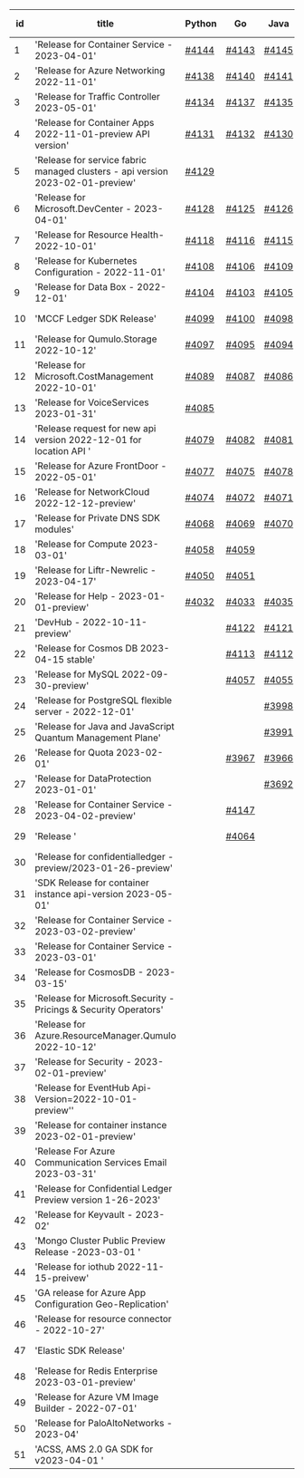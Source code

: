 | id | title | Python | Go | Java | Js | created date | target date | status |
| ------ | ------ | ------ | ------ | ------ | ------ | ------ | ------ | :-----: |
| 1 | 'Release for Container Service - 2023-04-01'  | [#4144](https://github.com/Azure/sdk-release-request/issues/4144)  | [#4143](https://github.com/Azure/sdk-release-request/issues/4143)  | [#4145](https://github.com/Azure/sdk-release-request/issues/4145)  | [#4142](https://github.com/Azure/sdk-release-request/issues/4142)  | 05-08 |  |  |
| 2 | 'Release for Azure Networking 2022-11-01'  | [#4138](https://github.com/Azure/sdk-release-request/issues/4138)  | [#4140](https://github.com/Azure/sdk-release-request/issues/4140)  | [#4141](https://github.com/Azure/sdk-release-request/issues/4141)  | [#4139](https://github.com/Azure/sdk-release-request/issues/4139)  | 05-07 | 05-26 |  |
| 3 | 'Release for Traffic Controller 2023-05-01'  | [#4134](https://github.com/Azure/sdk-release-request/issues/4134)  | [#4137](https://github.com/Azure/sdk-release-request/issues/4137)  | [#4135](https://github.com/Azure/sdk-release-request/issues/4135)  | [#4136](https://github.com/Azure/sdk-release-request/issues/4136)  | 05-05 | 05-26 |  |
| 4 | 'Release for Container Apps 2022-11-01-preview API version'  | [#4131](https://github.com/Azure/sdk-release-request/issues/4131)  | [#4132](https://github.com/Azure/sdk-release-request/issues/4132)  | [#4130](https://github.com/Azure/sdk-release-request/issues/4130)  | [#4133](https://github.com/Azure/sdk-release-request/issues/4133)  | 05-05 | 05-26 |  |
| 5 | 'Release for service fabric managed clusters - api version 2023-02-01-preview'  | [#4129](https://github.com/Azure/sdk-release-request/issues/4129)  |  |  |  | 05-04 | 05-26 |  |
| 6 | 'Release for Microsoft.DevCenter - 2023-04-01'  | [#4128](https://github.com/Azure/sdk-release-request/issues/4128)  | [#4125](https://github.com/Azure/sdk-release-request/issues/4125)  | [#4126](https://github.com/Azure/sdk-release-request/issues/4126)  | [#4127](https://github.com/Azure/sdk-release-request/issues/4127)  | 05-04 | 05-26 |  |
| 7 | 'Release for Resource Health- 2022-10-01'  | [#4118](https://github.com/Azure/sdk-release-request/issues/4118)  | [#4116](https://github.com/Azure/sdk-release-request/issues/4116)  | [#4115](https://github.com/Azure/sdk-release-request/issues/4115)  | [#4117](https://github.com/Azure/sdk-release-request/issues/4117)  | 05-01 | 05-26 |  |
| 8 | 'Release for Kubernetes Configuration - 2022-11-01'  | [#4108](https://github.com/Azure/sdk-release-request/issues/4108)  | [#4106](https://github.com/Azure/sdk-release-request/issues/4106)  | [#4109](https://github.com/Azure/sdk-release-request/issues/4109)  | [#4107](https://github.com/Azure/sdk-release-request/issues/4107)  | 04-28 | 05-26 |  |
| 9 | 'Release for Data Box - 2022-12-01'  | [#4104](https://github.com/Azure/sdk-release-request/issues/4104)  | [#4103](https://github.com/Azure/sdk-release-request/issues/4103)  | [#4105](https://github.com/Azure/sdk-release-request/issues/4105)  | [#4102](https://github.com/Azure/sdk-release-request/issues/4102)  | 04-27 | 05-26 |  |
| 10 | 'MCCF Ledger SDK Release'  | [#4099](https://github.com/Azure/sdk-release-request/issues/4099)  | [#4100](https://github.com/Azure/sdk-release-request/issues/4100)  | [#4098](https://github.com/Azure/sdk-release-request/issues/4098)  | [#4101](https://github.com/Azure/sdk-release-request/issues/4101)  | 04-26 | 05-26 |  |
| 11 | 'Release for Qumulo.Storage 2022-10-12'  | [#4097](https://github.com/Azure/sdk-release-request/issues/4097)  | [#4095](https://github.com/Azure/sdk-release-request/issues/4095)  | [#4094](https://github.com/Azure/sdk-release-request/issues/4094)  | [#4096](https://github.com/Azure/sdk-release-request/issues/4096)  | 04-26 | 05-26 |  |
| 12 | 'Release for Microsoft.CostManagement 2022-10-01'  | [#4089](https://github.com/Azure/sdk-release-request/issues/4089)  | [#4087](https://github.com/Azure/sdk-release-request/issues/4087)  | [#4086](https://github.com/Azure/sdk-release-request/issues/4086)  | [#4088](https://github.com/Azure/sdk-release-request/issues/4088)  | 04-25 | 05-26 |  |
| 13 | 'Release for VoiceServices 2023-01-31'  | [#4085](https://github.com/Azure/sdk-release-request/issues/4085)  |  |  |  | 04-25 | 05-26 |  |
| 14 | 'Release request for new api version 2022-12-01 for location API '  | [#4079](https://github.com/Azure/sdk-release-request/issues/4079)  | [#4082](https://github.com/Azure/sdk-release-request/issues/4082)  | [#4081](https://github.com/Azure/sdk-release-request/issues/4081)  | [#4080](https://github.com/Azure/sdk-release-request/issues/4080)  | 04-24 | 05-26 |  |
| 15 | 'Release for Azure FrontDoor - 2022-05-01'  | [#4077](https://github.com/Azure/sdk-release-request/issues/4077)  | [#4075](https://github.com/Azure/sdk-release-request/issues/4075)  | [#4078](https://github.com/Azure/sdk-release-request/issues/4078)  | [#4076](https://github.com/Azure/sdk-release-request/issues/4076)  | 04-23 | 05-26 |  |
| 16 | 'Release for NetworkCloud 2022-12-12-preview'  | [#4074](https://github.com/Azure/sdk-release-request/issues/4074)  | [#4072](https://github.com/Azure/sdk-release-request/issues/4072)  | [#4071](https://github.com/Azure/sdk-release-request/issues/4071)  | [#4073](https://github.com/Azure/sdk-release-request/issues/4073)  | 04-21 | 05-26 |  |
| 17 | 'Release for Private DNS SDK modules'  | [#4068](https://github.com/Azure/sdk-release-request/issues/4068)  | [#4069](https://github.com/Azure/sdk-release-request/issues/4069)  | [#4070](https://github.com/Azure/sdk-release-request/issues/4070)  | [#4067](https://github.com/Azure/sdk-release-request/issues/4067)  | 04-20 | 05-26 |  |
| 18 | 'Release for Compute 2023-03-01'  | [#4058](https://github.com/Azure/sdk-release-request/issues/4058)  | [#4059](https://github.com/Azure/sdk-release-request/issues/4059)  |  | [#4060](https://github.com/Azure/sdk-release-request/issues/4060)  | 04-18 | 05-26 |  |
| 19 | 'Release for Liftr-Newrelic - 2023-04-17'  | [#4050](https://github.com/Azure/sdk-release-request/issues/4050)  | [#4051](https://github.com/Azure/sdk-release-request/issues/4051)  |  | [#4053](https://github.com/Azure/sdk-release-request/issues/4053)  | 04-17 | 05-26 |  |
| 20 | 'Release for Help - 2023-01-01-preview'  | [#4032](https://github.com/Azure/sdk-release-request/issues/4032)  | [#4033](https://github.com/Azure/sdk-release-request/issues/4033)  | [#4035](https://github.com/Azure/sdk-release-request/issues/4035)  | [#4034](https://github.com/Azure/sdk-release-request/issues/4034)  | 04-12 | 05-26 | Hold on by Java/Go/Python/ |
| 21 | 'DevHub - 2022-10-11-preview'  |  | [#4122](https://github.com/Azure/sdk-release-request/issues/4122)  | [#4121](https://github.com/Azure/sdk-release-request/issues/4121)  | [#4120](https://github.com/Azure/sdk-release-request/issues/4120)  | 05-01 | 05-26 |  |
| 22 | 'Release for Cosmos DB 2023-04-15 stable'  |  | [#4113](https://github.com/Azure/sdk-release-request/issues/4113)  | [#4112](https://github.com/Azure/sdk-release-request/issues/4112)  | [#4111](https://github.com/Azure/sdk-release-request/issues/4111)  | 04-28 | 05-26 |  |
| 23 | 'Release for MySQL 2022-09-30-preview'  |  | [#4057](https://github.com/Azure/sdk-release-request/issues/4057)  | [#4055](https://github.com/Azure/sdk-release-request/issues/4055)  | [#4056](https://github.com/Azure/sdk-release-request/issues/4056)  | 04-18 | 05-26 |  |
| 24 | 'Release for PostgreSQL flexible server - 2022-12-01'  |  |  | [#3998](https://github.com/Azure/sdk-release-request/issues/3998)  | [#3999](https://github.com/Azure/sdk-release-request/issues/3999)  | 03-27 | 04-28 | Hold on by Java/ |
| 25 | 'Release for Java and JavaScript Quantum Management Plane'  |  |  | [#3991](https://github.com/Azure/sdk-release-request/issues/3991)  |  | 03-24 | 04-28 | Hold on by Java/ |
| 26 | 'Release for Quota 2023-02-01'  |  | [#3967](https://github.com/Azure/sdk-release-request/issues/3967)  | [#3966](https://github.com/Azure/sdk-release-request/issues/3966)  | [#3968](https://github.com/Azure/sdk-release-request/issues/3968)  | 03-22 | 04-28 | Hold on by JS/Java/Go/ |
| 27 | 'Release for DataProtection 2023-01-01'  |  |  | [#3692](https://github.com/Azure/sdk-release-request/issues/3692)  |  | 01-24 | 02-24 |  |
| 28 | 'Release for Container Service - 2023-04-02-preview'  |  | [#4147](https://github.com/Azure/sdk-release-request/issues/4147)  |  | [#4146](https://github.com/Azure/sdk-release-request/issues/4146)  | 05-08 |  |  |
| 29 | 'Release '  |  | [#4064](https://github.com/Azure/sdk-release-request/issues/4064)  |  | [#4063](https://github.com/Azure/sdk-release-request/issues/4063)  | 04-18 | 05-26 |  |
| 30 | 'Release for confidentialledger - preview/2023-01-26-preview'  |  |  |  | [#4048](https://github.com/Azure/sdk-release-request/issues/4048)  | 04-14 | 04-28 |  |
| 31 | 'SDK Release for container instance api-version 2023-05-01'  |  |  |  | [#4045](https://github.com/Azure/sdk-release-request/issues/4045)  | 04-13 | 04-28 |  |
| 32 | 'Release for Container Service - 2023-03-02-preview'  |  |  |  | [#4041](https://github.com/Azure/sdk-release-request/issues/4041)  | 04-13 | 04-28 |  |
| 33 | 'Release for Container Service - 2023-03-01'  |  |  |  | [#4037](https://github.com/Azure/sdk-release-request/issues/4037)  | 04-13 | 04-28 |  |
| 34 | 'Release for CosmosDB - 2023-03-15'  |  |  |  | [#4029](https://github.com/Azure/sdk-release-request/issues/4029)  | 04-11 | 04-28 |  |
| 35 | 'Release for Microsoft.Security - Pricings & Security Operators'  |  |  |  | [#4025](https://github.com/Azure/sdk-release-request/issues/4025)  | 04-10 | 04-28 |  |
| 36 | 'Release for Azure.ResourceManager.Qumulo 2022-10-12'  |  |  |  | [#4022](https://github.com/Azure/sdk-release-request/issues/4022)  | 04-06 | 04-28 |  |
| 37 | 'Release for Security - 2023-02-01-preview'  |  |  |  | [#4019](https://github.com/Azure/sdk-release-request/issues/4019)  | 04-04 | 04-28 |  |
| 38 | 'Release for EventHub Api-Version=2022-10-01-preview''  |  |  |  | [#4013](https://github.com/Azure/sdk-release-request/issues/4013)  | 04-04 | 04-28 |  |
| 39 | 'Release for container instance 2023-02-01-preview'  |  |  |  | [#4007](https://github.com/Azure/sdk-release-request/issues/4007)  | 03-31 | 04-28 |  |
| 40 | 'Release For Azure Communication Services Email 2023-03-31'  |  |  |  | [#3996](https://github.com/Azure/sdk-release-request/issues/3996)  | 03-26 | 04-28 |  |
| 41 | 'Release for Confidential Ledger Preview version 1-26-2023'  |  |  |  | [#3987](https://github.com/Azure/sdk-release-request/issues/3987)  | 03-23 | 04-28 |  |
| 42 | 'Release for Keyvault - 2023-02'  |  |  |  | [#3982](https://github.com/Azure/sdk-release-request/issues/3982)  | 03-23 | 04-28 |  |
| 43 | 'Mongo Cluster Public Preview Release -2023-03-01 '  |  |  |  | [#3978](https://github.com/Azure/sdk-release-request/issues/3978)  | 03-23 | 04-28 |  |
| 44 | 'Release for iothub 2022-11-15-preivew'  |  |  |  | [#3977](https://github.com/Azure/sdk-release-request/issues/3977)  | 03-22 | 04-28 |  |
| 45 | 'GA release for Azure App Configuration Geo-Replication'  |  |  |  | [#3971](https://github.com/Azure/sdk-release-request/issues/3971)  | 03-22 | 04-28 |  |
| 46 | 'Release for resource connector - 2022-10-27'  |  |  |  | [#3958](https://github.com/Azure/sdk-release-request/issues/3958)  | 03-21 | 04-28 |  |
| 47 | 'Elastic SDK Release'  |  |  |  | [#3954](https://github.com/Azure/sdk-release-request/issues/3954)  | 03-21 | 04-28 |  |
| 48 | 'Release for Redis Enterprise 2023-03-01-preview'  |  |  |  | [#3937](https://github.com/Azure/sdk-release-request/issues/3937)  | 03-16 | 04-28 |  |
| 49 | 'Release for Azure VM Image Builder - 2022-07-01'  |  |  |  | [#3930](https://github.com/Azure/sdk-release-request/issues/3930)  | 03-15 | 04-28 |  |
| 50 | 'Release for PaloAltoNetworks - 2023-04'  |  |  |  | [#3921](https://github.com/Azure/sdk-release-request/issues/3921)  | 03-10 | 05-04 |  |
| 51 | 'ACSS, AMS 2.0 GA SDK for v2023-04-01 '  |  |  |  | [#3858](https://github.com/Azure/sdk-release-request/issues/3858)  | 03-02 | 03-24 |  |

